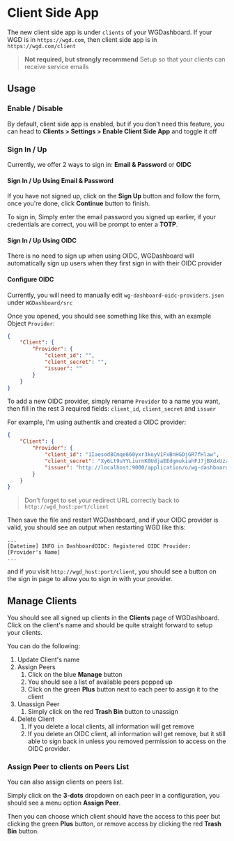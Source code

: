 # Client Side App

<inline-frame src="https://www.youtube.com/embed/tYCd0zxfYHE?si=s9MWxsyI1o2GyKi-" width="100%" height="400px"></inline-frame>

The new client side app is under `clients` of your WGDashboard. If your WGD is in `https://wgd.com`, then client side app is in `https://wgd.com/client`

> **Not required, but strongly recommend**
> Setup [](Email-Service.md) so that your clients can receive service emails

## Usage

### Enable / Disable

By default, client side app is enabled, but if you don't need this feature, you can head to **Clients > Settings > Enable Client Side App** and toggle it off

### Sign In / Up

Currently, we offer 2 ways to sign in: **Email & Password** or **OIDC**

#### Sign In / Up Using Email & Password

If you have not signed up, click on the **Sign Up** button and follow the form, once you're done, click **Continue** button to finish.

To sign in, Simply enter the email password you signed up earlier, if your credentials are correct, you will be prompt to enter a **TOTP**. 

#### Sign In / Up Using OIDC

There is no need to sign up when using OIDC, WGDashboard will automatically sign up users when they first sign in with their OIDC provider

#### Configure OIDC

Currently, you will need to manually edit `wg-dashboard-oidc-providers.json` under `WGDashboard/src`

Once you opened, you should see something like this, with an example Object `Provider`:

```json
{
    "Client": {
        "Provider": {
            "client_id": "",
            "client_secret": "",
            "issuer": ""
        }
    }
}
```

To add a new OIDC provider, simply rename `Provider` to a name you want, then fill in the rest 3 required fields: `client_id`, `client_secret` and `issuer` 

For example, I'm using authentik and created a OIDC provider:

```json
{
    "Client": {
        "Provider": {
            "client_id": "1Iaesod8Cmqe660yxr3koyV1FxBnHGDjGR7fHlaw",
            "client_secret": "Xy6Lt9uYYLiurnK0UdjaEEdgmukiahFJ7jBXdxUzaWwvarG3JEdTxngQOs618yLCnegM4rYi1EyBSvMdkH2Dtwsu3B7qnaVQbOBoKFjlHIb0HLr0gAJ0SUnA4tP7vHq4",
            "issuer": "http://localhost:9000/application/o/wg-dashboard/"
        }
    }
}
```

> Don't forget to set your redirect URL correctly back to `http://wgd_host:port/client`

Then save the file and restart WGDashboard, and if your OIDC provider is valid, you should see an output when restarting WGD like this:

```
...
[Datetime] INFO in DashboardOIDC: Registered OIDC Provider: [Provider's Name]
...
```

and if you visit `http://wgd_host:port/client`, you should see a button on the sign in page to allow you to sign in with your provider.

## Manage Clients

You should see all signed up clients in the **Clients** page of WGDashboard. Click on the client's name and should be quite straight forward to setup your clients.

You can do the following:
1. Update Client's name
2. Assign Peers
   1. Click on the blue **Manage** button
   2. You should see a list of available peers popped up
   3. Click on the green **Plus** button next to each peer to assign it to the client
3. Unassign Peer
   1. Simply click on the red **Trash Bin** button to unassign
4. Delete Client
   1. If you delete a local clients, all information will get remove
   2. If you delete an OIDC client, all information will get remove, but it still able to sign back in unless you removed permission to access on the OIDC provider.

### Assign Peer to clients on Peers List

You can also assign clients on peers list. 

Simply click on the **3-dots** dropdown on each peer in a configuration, you should see a menu option **Assign Peer**. 

Then you can choose which client should have the access to this peer but clicking the green **Plus** button, or remove access by clicking the red **Trash Bin** button.